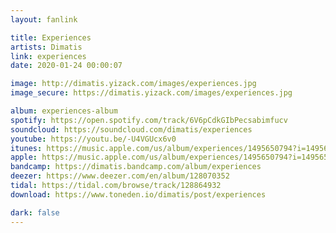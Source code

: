 ```yaml
---
layout: fanlink

title: Experiences
artists: Dimatis
link: experiences
date: 2020-01-24 00:00:07

image: http://dimatis.yizack.com/images/experiences.jpg
image_secure: https://dimatis.yizack.com/images/experiences.jpg

album: experiences-album
spotify: https://open.spotify.com/track/6V6pCdkGIbPecsabimfucv
soundcloud: https://soundcloud.com/dimatis/experiences
youtube: https://youtu.be/-U4VGUcx6v0
itunes: https://music.apple.com/us/album/experiences/1495650794?i=1495650795&app=itunes
apple: https://music.apple.com/us/album/experiences/1495650794?i=1495650795&app=music
bandcamp: https://dimatis.bandcamp.com/album/experiences
deezer: https://www.deezer.com/en/album/128070352
tidal: https://tidal.com/browse/track/128864932
download: https://www.toneden.io/dimatis/post/experiences

dark: false
---
```

